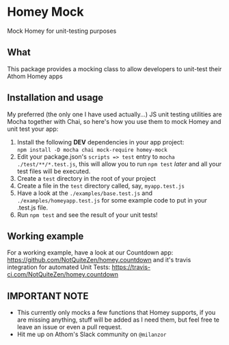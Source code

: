 # Homey Mock
Mock Homey for unit-testing purposes


## What
This package provides a mocking class to allow developers to unit-test their Athom Homey apps


## Installation and usage
My preferred (the only one I have used actually...) JS unit testing utilities are Mocha together with Chai, so here's how you use them to mock Homey and unit test your app:

1. Install the following **DEV** dependencies in your app project:<br>
    `npm install -D mocha chai mock-require homey-mock`
2. Edit your package.json's `scripts => test` entry to `mocha ./test/**/*.test.js`, this will allow you to run `npm test` _later_ and all your test files will be executed.
3. Create a `test` directory in the root of your project
4. Create a file in the `test` directory called, say, `myapp.test.js` 
5. Have a look at the `./examples/base.test.js` and `./examples/homeyapp.test.js` for some example code to put in your .test.js file.
6. Run `npm test` and see the result of your unit tests!

## Working example
For a working example, have a look at our Countdown app: https://github.com/NotQuiteZen/homey.countdown
and it's travis integration for automated Unit Tests: https://travis-ci.com/NotQuiteZen/homey.countdown


## IMPORTANT NOTE
- This currently only mocks a few functions that Homey supports, if you are missing anything, stuff will be added as I need them, but feel free te leave an issue or even a pull request.
- Hit me up on Athom's Slack community on `@milanzor`
